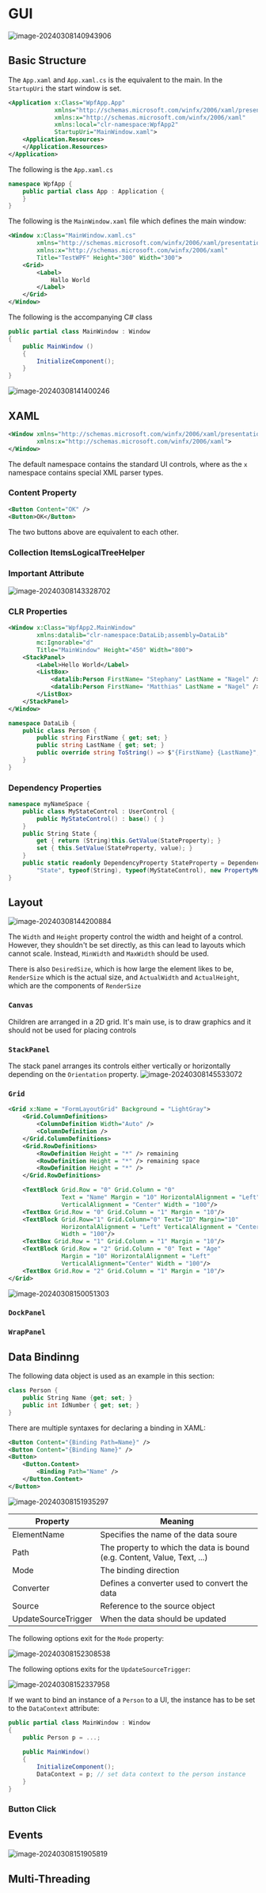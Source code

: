 # GUI

![image-20240308140943906](./res/02_GUI/image-20240308140943906.png)

## Basic Structure

The `App.xaml` and `App.xaml.cs` is the equivalent to the main. In the `StartupUri` the start window is set.

```xml
<Application x:Class="WpfApp.App"
             xmlns="http://schemas.microsoft.com/winfx/2006/xaml/presentation"
             xmlns:x="http://schemas.microsoft.com/winfx/2006/xaml"
             xmlns:local="clr-namespace:WpfApp2"
             StartupUri="MainWindow.xaml">
    <Application.Resources>
    </Application.Resources>
</Application>
```

The following is the `App.xaml.cs`

```c#
namespace WpfApp {
    public partial class App : Application {
    }
}
```

The following is the `MainWindow.xaml` file which defines the main window:

```xml
<Window x:Class="MainWindow.xaml.cs"
        xmlns="http://schemas.microsoft.com/winfx/2006/xaml/presentation"
        xmlns:x="http://schemas.microsoft.com/winfx/2006/xaml"
        Title="TestWPF" Height="300" Width="300">
    <Grid>
        <Label>
            Hallo World
        </Label>
    </Grid>
</Window>
```

The following is the accompanying C# class

```c#
public partial class MainWindow : Window
{
    public MainWindow ()
    {
        InitializeComponent();
    }
}
```

![image-20240308141400246](./res/02_GUI/image-20240308141400246.png)

## XAML

```xml
<Window xmlns="http://schemas.microsoft.com/winfx/2006/xaml/presentation"
        xmlns:x="http://schemas.microsoft.com/winfx/2006/xaml">
</Window>
```

The default  namespace contains the standard UI controls, where as the `x` namespace contains special XML parser types.

### Content Property

```xml
<Button Content="OK" />
<Button>OK</Button>
```

The two buttons above are equivalent to each other.

### Collection ItemsLogicalTreeHelper

### Important Attribute

![image-20240308143328702](./res/02_GUI/image-20240308143328702.png)

### CLR Properties

```xml
<Window x:Class="WpfApp2.MainWindow"
        xmlns:datalib="clr-namespace:DataLib;assembly=DataLib"
        mc:Ignorable="d"
        Title="MainWindow" Height="450" Width="800">
    <StackPanel>
        <Label>Hello World</Label>
        <ListBox>
            <datalib:Person FirstName= "Stephany" LastName = "Nagel" />
            <datalib:Person FirstName= "Matthias" LastName = "Nagel" />
        </ListBox>
    </StackPanel>
</Window>
```

```c#
namespace DataLib {
    public class Person {
        public string FirstName { get; set; }
        public string LastName { get; set; }
        public override string ToString() => $"{FirstName} {LastName}";
    }
}
```

### Dependency Properties

```c#
namespace myNameSpace {
    public class MyStateControl : UserControl {
        public MyStateControl() : base() { }
    }
    public String State {
        get { return (String)this.GetValue(StateProperty); }
        set { this.SetValue(StateProperty, value); }
    }
    public static readonly DependencyProperty StateProperty = DependencyProperty.Register(
        "State", typeof(String), typeof(MyStateControl), new PropertyMetadata(""));
}
```

## Layout

![image-20240308144200884](./res/02_GUI/image-20240308144200884.png)

The `Width` and `Height` property control the width and height of a control. However, they shouldn't be set directly, as this can lead to layouts which cannot scale. Instead, `MinWidth` and `MaxWidth` should be used.

There is also `DesiredSize`, which is how large the element likes to be, `RenderSize` which is the actual size, and `ActualWidth` and `ActualHeight`, which are the components of `RenderSize`

### `Canvas`

Children are arranged in a 2D grid. It's main use, is to draw graphics and it should not be used for placing controls

### `StackPanel`

The stack panel arranges its controls either vertically or horizontally depending on the `Orientation` property.
![image-20240308145533072](./res/02_GUI/image-20240308145533072.png)

### `Grid`

```xml
<Grid x:Name = "FormLayoutGrid" Background = "LightGray">
    <Grid.ColumnDefinitions>
        <ColumnDefinition Width="Auto" />
        <ColumnDefinition />
    </Grid.ColumnDefinitions>
    <Grid.RowDefinitions>
        <RowDefinition Height = "*" /> remaining
        <RowDefinition Height = "*" /> remaining space
        <RowDefinition Height = "*" />
    </Grid.RowDefinitions>

    <TextBlock Grid.Row = "0" Grid.Column = "0"
               Text = "Name" Margin = "10" HorizontalAlignment = "Left"
               VerticalAlignment = "Center" Width = "100"/>
    <TextBox Grid.Row = "0" Grid.Column = "1" Margin = "10"/>
    <TextBlock Grid.Row="1" Grid.Column="0" Text="ID" Margin="10"
               HorizontalAlignment = "Left" VerticalAlignment = "Center"
               Width = "100"/>
    <TextBox Grid.Row = "1" Grid.Column = "1" Margin = "10"/>
    <TextBlock Grid.Row = "2" Grid.Column = "0" Text = "Age"
               Margin = "10" HorizontalAlignment = "Left"
               VerticalAlignment="Center" Width = "100"/>
    <TextBox Grid.Row = "2" Grid.Column = "1" Margin = "10"/>
</Grid>
```

![image-20240308150051303](./res/02_GUI/image-20240308150051303.png)



### `DockPanel`

### `WrapPanel`

## Data Bindinng

The following data object is used as an example in this section:

```c#
class Person {
    public String Name {get; set; }
    public int IdNumber { get; set; }
}
```

There are multiple syntaxes for declaring a binding in XAML:

```xml
<Button Content="{Binding Path=Name}" />
<Button Content="{Binding Name}" />
<Button>
	<Button.Content>
        <Binding Path="Name" />
    </Button.Content>
</Button>
```

![image-20240308151935297](./res/02_GUI/image-20240308151935297.png)



| Property            | Meaning                                                      |
| ------------------- | ------------------------------------------------------------ |
| ElementName         | Specifies the name of the data soure                         |
| Path                | The property to which the data is bound (e.g. Content, Value, Text, ...) |
| Mode                | The binding direction                                        |
| Converter           | Defines a converter used to convert the data                 |
| Source              | Reference to the source object                               |
| UpdateSourceTrigger | When the data should be updated                              |

The following options exit for the `Mode` property:

![image-20240308152308538](./res/02_GUI/image-20240308152308538.png)

The following options exits for the `UpdateSourceTrigger`:

![image-20240308152337958](./res/02_GUI/image-20240308152337958.png)

If we want to bind an instance of a `Person` to a UI, the instance has to be set to the `DataContext` attribute:

```c#
public partial class MainWindow : Window 
{
    public Person p = ...;
    
    public MainWindow() 
    {
        InitializeComponent();
        DataContext = p; // set data context to the person instance
    }
}
```

### Button Click

## Events

![image-20240308151905819](./res/02_GUI/image-20240308151905819.png)

## Multi-Threading

